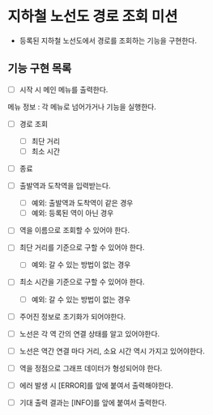 # 지하철 노선도 경로 조회 미션
- 등록된 지하철 노선도에서 경로를 조회하는 기능을 구현한다.

## 기능 구현 목록

- [ ] 시작 시 메인 메뉴를 출력한다.

메뉴 정보 : 각 메뉴로 넘어가거나 기능을 실행한다.
- [ ] 경로 조회
  - [ ] 최단 거리
  - [ ] 최소 시간
- [ ] 종료

- [ ] 출발역과 도착역을 입력받는다.
  - [ ] 예외: 출발역과 도착역이 같은 경우
  - [ ] 예외: 등록된 역이 아닌 경우
- [ ] 역을 이름으로 조회할 수 있어야 한다.  
- [ ] 최단 거리를 기준으로 구할 수 있어야 한다.
  - [ ] 예외: 갈 수 있는 방법이 없는 경우
- [ ] 최소 시간을 기준으로 구할 수 있어야 한다.
  - [ ] 예외: 갈 수 있는 방법이 없는 경우

- [ ] 주어진 정보로 초기화가 되어야한다.
- [ ] 노선은 각 역 간의 연결 상태를 알고 있어야한다.
- [ ] 노선은 역간 연결 마다 거리, 소요 시간 역시 가지고 있어야한다.
- [ ] 역을 정점으로 그래프 데이터가 형성되어야 한다.

- [ ] 에러 발생 시 [ERROR]를 앞에 붙여서 출력해야한다.
- [ ] 기대 출력 결과는 [INFO]를 앞에 붙여서 출력한다.